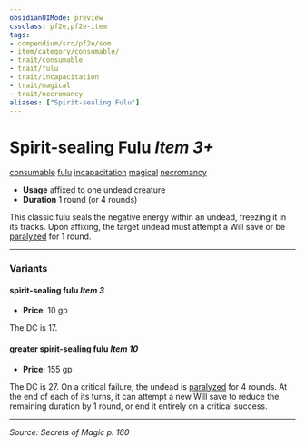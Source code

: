```yaml
---
obsidianUIMode: preview
cssclass: pf2e,pf2e-item
tags:
- compendium/src/pf2e/som
- item/category/consumable/
- trait/consumable
- trait/fulu
- trait/incapacitation
- trait/magical
- trait/necromancy
aliases: ["Spirit-sealing Fulu"]
---
```

# Spirit-sealing Fulu *Item 3+*  
[consumable](rules/traits/consumable.md "Consumable Item Trait")  [fulu](rules/traits/fulu-som.md "Fulu Item Trait")  [incapacitation](rules/traits/incapacitation.md "Incapacitation Effect Trait")  [magical](rules/traits/magical.md "Magical Item Trait")  [necromancy](rules/traits/necromancy.md "Necromancy School Trait")  

- **Usage** affixed to one undead creature
- **Duration** 1 round (or 4 rounds)

This classic fulu seals the negative energy within an undead, freezing it in its tracks. Upon affixing, the target undead must attempt a Will save or be [paralyzed](rules/conditions.md#Paralyzed) for 1 round.

---

### Variants

#### spirit-sealing fulu *Item 3*

- **Price**: 10 gp

The DC is 17.

#### greater spirit-sealing fulu *Item 10*

- **Price**: 155 gp

The DC is 27. On a critical failure, the undead is [paralyzed](rules/conditions.md#Paralyzed) for 4 rounds. At the end of each of its turns, it can attempt a new Will save to reduce the remaining duration by 1 round, or end it entirely on a critical success.

---
*Source: Secrets of Magic p. 160*